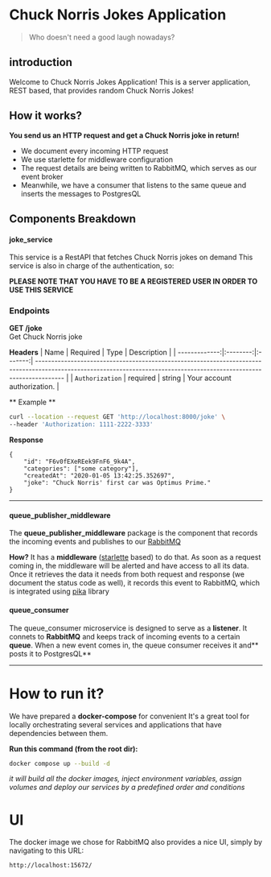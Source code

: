 # Chuck Norris Jokes Application
> Who doesn't need a good laugh nowadays?


## introduction
Welcome to Chuck Norris Jokes Application!
This is a server application, REST based, that provides random Chuck Norris Jokes! 

## How it works?
**You send us an HTTP request and get a Chuck Norris joke in return!**

- We document every incoming HTTP request
- We use starlette for middleware configuration
- The request details are being written to RabbitMQ, which serves as our event broker
- Meanwhile, we have a consumer that listens to the same queue and inserts the messages to PostgresQL

## Components Breakdown

#### joke_service
This service is a RestAPI that fetches Chuck Norris jokes on demand
This service is also in charge of the authentication, so:

**PLEASE NOTE THAT YOU HAVE TO BE A REGISTERED USER IN ORDER TO USE THIS SERVICE**


### Endpoints
**GET /joke**</br>
Get Chuck Norris joke 

**Headers**
|          Name | Required |  Type   | Description                                                                                                                                                           |
| -------------:|:--------:|:-------:| --------------------------------------------------------------------------------------------------------------------------------------------------------------------- |
|     `Authorization` | required | string  | Your account authorization.                                                                     |


** Example **

```bash
curl --location --request GET 'http://localhost:8000/joke' \
--header 'Authorization: 1111-2222-3333'
```

**Response**
```
{
    "id": "F6v0fEXeREek9FnF6_9k4A",
    "categories": ["some category"],
    "createdAt": "2020-01-05 13:42:25.352697",
    "joke": "Chuck Norris' first car was Optimus Prime."
}
```
---
#### queue_publisher_middleware
The **queue_publisher_middleware** package is the component that records the incoming events and publishes to our [RabbitMQ](https://www.rabbitmq.com/ "RabbitMQ")

**How?**
It has a **middleware** ([starlette](https://www.starlette.io/ "starlette") based) to do that. As soon as a request coming in, the middleware will be alerted and have access to all its data.
Once it retrieves the data it needs from both request and response (we document the status code as well), it records this event to RabbitMQ, which is integrated using [pika](https://pika.readthedocs.io/ "pika") library

#### queue_consumer
The queue_consumer microservice is designed to serve as a **listener**.
It connets to **RabbitMQ** and keeps track of incoming events to a certain **queue**.
When a new event comes in, the queue consumer receives it and** posts it to PostgresQL**

---

# How to run it?
We have prepared a **docker-compose** for convenient
It's a great tool for locally orchestrating several services and applications that have dependencies between them.

**Run this command (from the root dir):**
```sh
docker compose up --build -d
```
*it will build all the docker images, inject environment variables, assign volumes and deploy our services by a predefined order and conditions*

# UI
The docker image we chose for RabbitMQ also provides a nice UI, simply by navigating to this URL:

```
http://localhost:15672/
```

